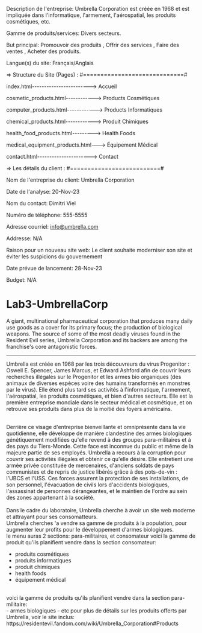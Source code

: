 Description de l'entreprise: Umbrella Corporation est créée en 1968 et est impliquée dans l'informatique, l'armement, l'aérospatial, les produits cosmétiques, etc.

Gamme de produits/services: Divers secteurs.

But principal: Promouvoir des produits , Offrir des services , Faire des ventes , Acheter des produits.

Langue(s) du site: Français/Anglais

=> Structure du Site (Pages) :
#=============================#

index.html------------------------> Accueil

cosmetic_products.html------------> Products Cosmétiques

computer_products.html------------> Products Informatiques

chemical_products.html------------> Produit Chimiques

health_food_products.html---------> Health Foods

medical_equipment_products.html---> Équipement Médical

contact.html----------------------> Contact


=> Les détails du client :
#==========================#

Nom de l'entreprise du client: Umbrella Corporation

Date de l'analyse: 20-Nov-23

Nom du contact: Dimitri Viel

Numéro de téléphone: 555-5555

Adresse courriel: info@umbrella.com

Addresse: N/A

Raison pour un nouveau site web: Le client souhaite moderniser son site et éviter les suspicions du gouvernement

Date prévue de lancement: 28-Nov-23

Budget: N/A



# Lab3-UmbrellaCorp
A giant, multinational pharmaceutical corporation that produces many daily use goods as a cover for its primary focus; the production of biological weapons. The source of some of the most deadly viruses found in the Resident Evil series, Umbrella Corporation and its backers are among the franchise's core antagonistic forces.
<hr>
Umbrella est créée en 1968 par les trois découvreurs du virus Progenitor : Oswell E. Spencer, James Marcus, et Edward Ashford afin de couvrir leurs recherches illégales sur le Progenitor et les armes bio organiques (des animaux de diverses espèces voire des humains transformés en monstres par le virus). Elle étend plus tard ses activités à l'informatique, l'armement, l'aérospatial, les produits cosmétiques, et bien d'autres secteurs. Elle est la première entreprise mondiale dans le secteur médical et cosmétique, et on retrouve ses produits dans plus de la moitié des foyers américains.<br><br>

Derrière ce visage d'entreprise bienveillante et omniprésente dans la vie quotidienne, elle développe de manière clandestine des armes biologiques génétiquement modifiées qu'elle revend à des groupes para-militaires et à des pays du Tiers-Monde. Cette face est inconnue du public et même de la majeure partie de ses employés. Umbrella a recours à la corruption pour couvrir ses activités illégales et obtenir ce qu'elle désire. Elle entretient une armée privée constituée de mercenaires, d'anciens soldats de pays communistes et de repris de justice libérés grâce à des pots-de-vin : l'UBCS et l'USS. Ces forces assurent la protection de ses installations, de son personnel, l'évacuation de civils lors d'accidents biologiques, l'assassinat de personnes dérangeantes, et le maintien de l'ordre au sein des zones appartenant à la société.
<br><br>
Dans le cadre du laboratoire, Umbrella cherche à avoir un site web moderne et attrayant pour ses consomatteurs. <br>
Umbrella cherches 'a vendre sa gamme de produits à la population, pour augmenter leur profits pour le développement d'armes biologiques.<br>
le menu auras 2 sections: para-militaires, et consomateur
voici la gamme de produit qu'ils planifient vendre dans la section consomateur: <br>
- produits cosmétiques
- produits informatiques
- produit chimiques
- health foods
- équipement médical
<br>
voici la gamme de produits qu'ils planifient vendre dans la section para-militaire:<br>
- armes biologiques
- etc
pour plus de détails sur les produits offerts par Umbrella, voir le site inclus:
https://residentevil.fandom.com/wiki/Umbrella_Corporation#Products
